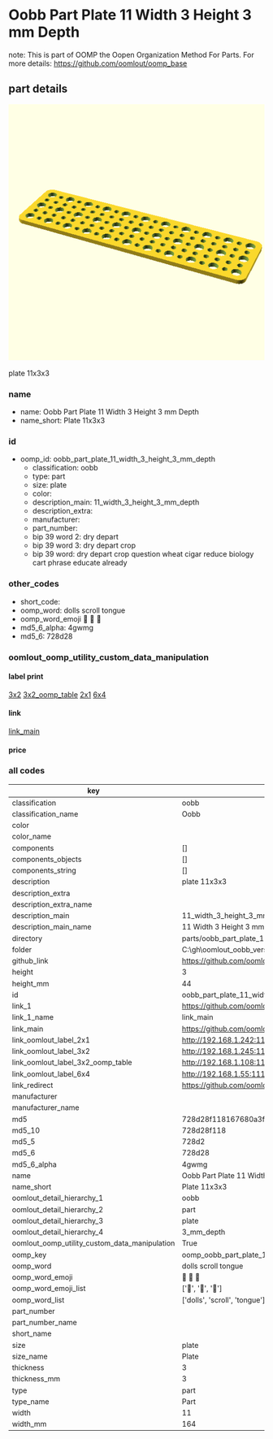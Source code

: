 # Oobb Part Plate 11 Width 3 Height 3 mm Depth  

note: This is part of OOMP the Oopen Organization Method For Parts. For more details: https://github.com/oomlout/oomp_base

##  part details
  

[![](3dpr.png)](3dpr.png)

plate 11x3x3



### name
* name: Oobb Part Plate 11 Width 3 Height 3 mm Depth
* name_short: Plate 11x3x3 
### id
* oomp_id: oobb_part_plate_11_width_3_height_3_mm_depth
  * classification: oobb
  * type: part
  * size: plate
  * color: 
  * description_main: 11_width_3_height_3_mm_depth
  * description_extra: 
  * manufacturer: 
  * part_number: 
  * bip 39 word 2: dry depart
  * bip 39 word 3: dry depart crop
  * bip 39 word: dry depart crop question wheat cigar reduce biology cart phrase educate already

### other_codes
* short_code: 
* oomp_word: dolls scroll tongue
* oomp_word_emoji :dolls: :scroll: :tongue:
* md5_6_alpha: 4gwmg
* md5_6: 728d28






### oomlout_oomp_utility_custom_data_manipulation
#### label print
[3x2](http://192.168.1.245:1112/?label=oomp%204gwmg)
[3x2_oomp_table](http://192.168.1.108:1112/?label=oomp%204gwmg)
[2x1](http://192.168.1.242:1112/?label=oomp%204gwmg)
[6x4](http://192.168.1.55:1112/?label=oomp%204gwmg)    

#### link

[link_main](https://github.com/oomlout/oomlout_oobb_version_4_generated_parts/tree/main/navigation_oomp/oobb/part/plate/11_width_3_height_3_mm_depth/part)                              

#### price







### all codes 
| key | value |  
| --- | --- |  
| classification | oobb |  
| classification_name | Oobb |  
| color |  |  
| color_name |  |  
| components | [] |  
| components_objects | [] |  
| components_string | [] |  
| description | plate 11x3x3 |  
| description_extra |  |  
| description_extra_name |  |  
| description_main | 11_width_3_height_3_mm_depth |  
| description_main_name | 11 Width 3 Height 3 mm Depth |  
| directory | parts/oobb_part_plate_11_width_3_height_3_mm_depth |  
| folder | C:\gh\oomlout_oobb_version_4_generated_parts\parts\oobb_part_plate_11_width_3_height_3_mm_depth |  
| github_link | https://github.com/oomlout/oomlout_oomp_part_src/tree/main/parts/oobb_part_plate_11_width_3_height_3_mm_depth |  
| height | 3 |  
| height_mm | 44 |  
| id | oobb_part_plate_11_width_3_height_3_mm_depth |  
| link_1 | https://github.com/oomlout/oomlout_oobb_version_4_generated_parts/tree/main/navigation_oomp/oobb/part/plate/11_width_3_height_3_mm_depth/part |  
| link_1_name | link_main |  
| link_main | https://github.com/oomlout/oomlout_oobb_version_4_generated_parts/tree/main/navigation_oomp/oobb/part/plate/11_width_3_height_3_mm_depth/part |  
| link_oomlout_label_2x1 | http://192.168.1.242:1112/?label=oomp%204gwmg |  
| link_oomlout_label_3x2 | http://192.168.1.245:1112/?label=oomp%204gwmg |  
| link_oomlout_label_3x2_oomp_table | http://192.168.1.108:1112/?label=oomp%204gwmg |  
| link_oomlout_label_6x4 | http://192.168.1.55:1112/?label=oomp%204gwmg |  
| link_redirect | https://github.com/oomlout/oomlout_oobb_version_4_generated_parts/tree/main/parts/oobb_plate_11_03_03 |  
| manufacturer |  |  
| manufacturer_name |  |  
| md5 | 728d28f118167680a3fcfaf867ceb21d |  
| md5_10 | 728d28f118 |  
| md5_5 | 728d2 |  
| md5_6 | 728d28 |  
| md5_6_alpha | 4gwmg |  
| name | Oobb Part Plate 11 Width 3 Height 3 mm Depth |  
| name_short | Plate 11x3x3  |  
| oomlout_detail_hierarchy_1 | oobb |  
| oomlout_detail_hierarchy_2 | part |  
| oomlout_detail_hierarchy_3 | plate |  
| oomlout_detail_hierarchy_4 | 3_mm_depth |  
| oomlout_oomp_utility_custom_data_manipulation | True |  
| oomp_key | oomp_oobb_part_plate_11_width_3_height_3_mm_depth |  
| oomp_word | dolls scroll tongue |  
| oomp_word_emoji | :dolls: :scroll: :tongue: |  
| oomp_word_emoji_list | [':dolls:', ':scroll:', ':tongue:'] |  
| oomp_word_list | ['dolls', 'scroll', 'tongue'] |  
| part_number |  |  
| part_number_name |  |  
| short_name |  |  
| size | plate |  
| size_name | Plate |  
| thickness | 3 |  
| thickness_mm | 3 |  
| type | part |  
| type_name | Part |  
| width | 11 |  
| width_mm | 164 |  
